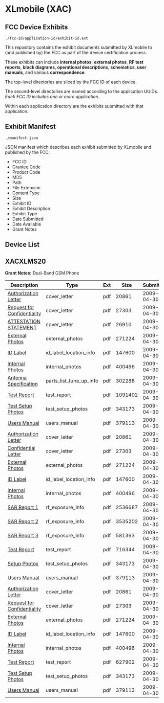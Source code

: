 # XLmobile (XAC)
## FCC Device Exhibits

```
./fcc-id/application-id/exhibit-id.ext
```

This repository contains the exhibit documents submitted by XLmobile to (and published by) the FCC as part of the device certification process.

These exhibits can include **internal photos**, **external photos**, **RF test reports**, **block diagrams**, **operational descriptions**, **schematics**, **user manuals**, and various **correspondence**.

The top-level directories are sliced by the FCC ID of each device.

The second-level directories are named according to the application UUIDs. *Each FCC ID includes one or more application.*

Within each application directory are the exhibits submitted with that application. 

## Exhibit Manifest

```
./manifest.json
```

JSON manifest which describes each exhibit submitted by XLmobile and published by the FCC.

- FCC ID
- Grantee Code
- Product Code
- MD5
- Path
- File Extension
- Content Type
- Size
- Exhibit ID
- Exhibit Description
- Exhibit Type
- Date Submitted
- Date Available
- Grant Notes

## Device List
## XACXLMS20
**Grant Notes:** Dual-Band GSM Phone

| Description | Type | Ext | Size | Submitted | Available |
| ----------- | ---- | --- | ---- | --------- | --------- |
| [Authorization Letter](XACXLMS20/76a885adfc83291c34533773b3f3522c/1104298.pdf) | cover_letter | pdf | 20861 | 2009-04-30 | 2009-04-30 |
| [Request for Confidentiality](XACXLMS20/76a885adfc83291c34533773b3f3522c/1104299.pdf) | cover_letter | pdf | 27303 | 2009-04-30 | 2009-04-30 |
| [ATTESTATION STATEMENT](XACXLMS20/76a885adfc83291c34533773b3f3522c/1104332.pdf) | cover_letter | pdf | 26910 | 2009-04-30 | 2009-04-30 |
| [External Photos](XACXLMS20/76a885adfc83291c34533773b3f3522c/1104334.pdf) | external_photos | pdf | 271224 | 2009-04-30 | 2009-04-30 |
| [ID Label](XACXLMS20/76a885adfc83291c34533773b3f3522c/1104335.pdf) | id_label_location_info | pdf | 147600 | 2009-04-30 | 2009-04-30 |
| [Internal Photos](XACXLMS20/76a885adfc83291c34533773b3f3522c/1104336.pdf) | internal_photos | pdf | 400496 | 2009-04-30 | 2009-04-30 |
| [Antenna Specification](XACXLMS20/76a885adfc83291c34533773b3f3522c/1104333.pdf) | parts_list_tune_up_info | pdf | 302288 | 2009-04-30 | 2009-04-30 |
| [Test Report](XACXLMS20/76a885adfc83291c34533773b3f3522c/1104337.pdf) | test_report | pdf | 1091402 | 2009-04-30 | 2009-04-30 |
| [Test Setup Photos](XACXLMS20/76a885adfc83291c34533773b3f3522c/1104304.pdf) | test_setup_photos | pdf | 343173 | 2009-04-30 | 2009-04-30 |
| [Users Manual](XACXLMS20/76a885adfc83291c34533773b3f3522c/1104339.pdf) | users_manual | pdf | 379113 | 2009-04-30 | 2009-04-30 |
| [Authorization Letter](XACXLMS20/7c7705acbf8bbd46d79644b2bc6abdcc/1104298.pdf) | cover_letter | pdf | 20861 | 2009-04-30 | 2009-04-30 |
| [Confidential Letter](XACXLMS20/7c7705acbf8bbd46d79644b2bc6abdcc/1104299.pdf) | cover_letter | pdf | 27303 | 2009-04-30 | 2009-04-30 |
| [External Photos](XACXLMS20/7c7705acbf8bbd46d79644b2bc6abdcc/1104300.pdf) | external_photos | pdf | 271224 | 2009-04-30 | 2009-04-30 |
| [ID Label](XACXLMS20/7c7705acbf8bbd46d79644b2bc6abdcc/1104301.pdf) | id_label_location_info | pdf | 147600 | 2009-04-30 | 2009-04-30 |
| [Internal Photos](XACXLMS20/7c7705acbf8bbd46d79644b2bc6abdcc/1104302.pdf) | internal_photos | pdf | 400496 | 2009-04-30 | 2009-04-30 |
| [SAR Report 1](XACXLMS20/7c7705acbf8bbd46d79644b2bc6abdcc/1104311.pdf) | rf_exposure_info | pdf | 2536687 | 2009-04-30 | 2009-04-30 |
| [SAR Report 2](XACXLMS20/7c7705acbf8bbd46d79644b2bc6abdcc/1104312.pdf) | rf_exposure_info | pdf | 3535202 | 2009-04-30 | 2009-04-30 |
| [SAR Report 3](XACXLMS20/7c7705acbf8bbd46d79644b2bc6abdcc/1104313.pdf) | rf_exposure_info | pdf | 581363 | 2009-04-30 | 2009-04-30 |
| [Test Report](XACXLMS20/7c7705acbf8bbd46d79644b2bc6abdcc/1104303.pdf) | test_report | pdf | 716344 | 2009-04-30 | 2009-04-30 |
| [Setup Photos](XACXLMS20/7c7705acbf8bbd46d79644b2bc6abdcc/1104304.pdf) | test_setup_photos | pdf | 343173 | 2009-04-30 | 2009-04-30 |
| [Users Manual](XACXLMS20/7c7705acbf8bbd46d79644b2bc6abdcc/1104305.pdf) | users_manual | pdf | 379113 | 2009-04-30 | 2009-04-30 |
| [Authorization Letter](XACXLMS20/8526de699b3f2c2f92fca464dfde1d54/1104298.pdf) | cover_letter | pdf | 20861 | 2009-04-30 | 2009-04-30 |
| [Request for Confidentiality](XACXLMS20/8526de699b3f2c2f92fca464dfde1d54/1104299.pdf) | cover_letter | pdf | 27303 | 2009-04-30 | 2009-04-30 |
| [External Photos](XACXLMS20/8526de699b3f2c2f92fca464dfde1d54/1104300.pdf) | external_photos | pdf | 271224 | 2009-04-30 | 2009-04-30 |
| [ID Label](XACXLMS20/8526de699b3f2c2f92fca464dfde1d54/1104301.pdf) | id_label_location_info | pdf | 147600 | 2009-04-30 | 2009-04-30 |
| [Internal Photos](XACXLMS20/8526de699b3f2c2f92fca464dfde1d54/1104347.pdf) | internal_photos | pdf | 400496 | 2009-04-30 | 2009-04-30 |
| [Test Report](XACXLMS20/8526de699b3f2c2f92fca464dfde1d54/1104348.pdf) | test_report | pdf | 627902 | 2009-04-30 | 2009-04-30 |
| [Test Setup Photos](XACXLMS20/8526de699b3f2c2f92fca464dfde1d54/1104304.pdf) | test_setup_photos | pdf | 343173 | 2009-04-30 | 2009-04-30 |
| [Users Manual](XACXLMS20/8526de699b3f2c2f92fca464dfde1d54/1104350.pdf) | users_manual | pdf | 379113 | 2009-04-30 | 2009-04-30 |

